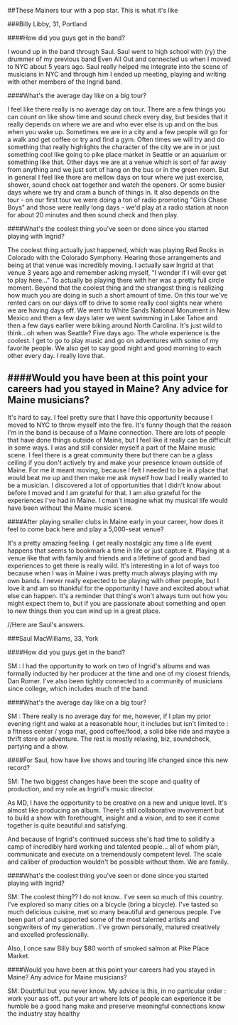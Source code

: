 ##These Mainers tour with a pop star. This is what it's like

###Billy Libby, 31, Portland

####How did you guys get in the band?

I wound up in the band through Saul. Saul went to high school with (ry) the drummer of my previous band Even All Out and connected us when I moved to NYC about 5 years ago. Saul really helped me integrate into the scene of musicians in NYC and through him I ended up meeting, playing and writing with other members of the Ingrid band.

####What's the average day like on a big tour?

I feel like there really is no average day on tour. There are a few things you can count on like show time and sound check every day, but besides that it really depends on where we are and who ever else is up and on the bus when you wake up. Sometimes we are in a city and a few people will go for a walk and get coffee or try and find a gym. Often times we will try and do something that really highlights the character of the city we are in or just something cool like going to pike place market in Seattle or an aquarium or something like that. Other days we are at a venue which is sort of far away from anything and we just sort of hang on the bus or in the green room. But in general I feel like there are mellow days on tour where we just exercise, shower, sound check eat together and watch the openers. Or some busier days where we try and cram a bunch of things in. It also depends on the tour - on our first tour we were doing a ton of radio promoting "Girls Chase Boys" and those were really long days - we'd play at a radio station at noon for about 20 minutes and then sound check and then play.

####What's the coolest thing you've seen or done since you started playing with Ingrid?

The coolest thing actually just happened, which was playing Red Rocks in Colorado with the Colorado Symphony. Hearing those arrangements and being at that venue was incredibly moving. I actually saw Ingrid at that venue 3 years ago and remember asking myself, "I wonder if I will ever get to play here..." To actually be playing there with her was a pretty full circle moment. Beyond that the coolest thing and the strangest thing is realizing how much you are doing in such a short amount of time. On this tour we've rented cars on our days off to drive to some really cool sights near where we are having days off. We went to White Sands National Monument in New Mexico and then a few days later we went swimming in Lake Tahoe and then a few days earlier were biking around North Carolina. It's just wild to think...oh when was Seattle? Five days ago. The whole experience is the coolest. I get to go to play music and go on adventures with some of my favorite people. We also get to say good night and good morning to each other every day. I really love that.

####Would you have been at this point your careers had you stayed in Maine? Any advice for Maine musicians?
-
It's hard to say. I feel pretty sure that I have this opportunity because I moved to NYC to throw myself into the fire. It's funny though that the reason I'm in the band is because of a Maine connection. There are lots of people that have done things outside of Maine, but I feel like it really can be difficult in some ways. I was and still consider myself a part of the Maine music scene. I feel there is a great community there but there can be a glass ceiling if you don't actively try and make your presence known outside of Maine. For me it meant moving, because I felt I needed to be in a place that would beat me up and then make me ask myself how bad I really wanted to be a musician. I discovered a lot of opportunities that I didn't know about before I moved and I am grateful for that. I am also grateful for the experiences I've had in Maine. I cman't imagine what my musical life would have been without the Maine music scene.

####After playing smaller clubs in Maine early in your career, how does it feel to come back here and play a 5,000-seat venue?

It's a pretty amazing feeling. I get really nostalgic any time a life event happens that seems to bookmark a time in life or just capture it. Playing at a venue like that with family and friends and a lifetime of good and bad experiences to get there is really wild. It's interesting in a lot of ways too because when I was in Maine i was pretty much always playing with my own bands. I never really expected to be playing with other people, but I love it and am so thankful for the opportunity I have and excited about what else can happen. It's a reminder that thing's won't always turn out how you might expect them to, but if you are passionate about something and open to new things then you can wind up in a great place.

//Here are Saul's answers.

###Saul MacWilliams, 33, York


####How did you guys get in the band?

SM : I had the opportunity to work on two of Ingrid's albums and was formally inducted by her producer at the time and one of my closest friends, Dan Romer. I've also been tightly connected to a community of musicians since college, which includes much of the band.

####What's the average day like on a big tour?

SM : There really is no average day for me, however, if I plan my prior evening right and wake at a reasonable hour, it includes but isn't limited to : a fitness center / yoga mat, good coffee/food, a solid bike ride and maybe a thrift store or adventure. The rest is mostly relaxing, biz, soundcheck, partying and a show.

####For Saul, how have live shows and touring life changed since this new record?

SM: The two biggest changes have been the scope and quality of production, and my role as Ingrid's music director.

As MD, I have the opportunity to be creative on a new and unique level. It's almost like producing an album. There's still collaborative involvement but to build a show with forethought, insight and a vision, and to see it come together is quite beautiful and satisfying.

And because of Ingrid's continued success she's had time to solidify a camp of incredibly hard working and talented people... all of whom plan, communicate and execute on a tremendously competent level. The scale and caliber of production wouldn't be possible without them. We are family.

####What's the coolest thing you've seen or done since you started playing with Ingrid?

SM: The coolest thing?? I do not know.. I've seen so much of this country. I've explored so many cities on a bicycle (bring a bicycle). I've tasted so much delicious cuisine, met so many beautiful and generous people. I've been part of and supported some of the most talented artists and songwriters of my generation.. I've grown personally, matured creatively and excelled professionally.

Also, I once saw Billy buy $80 worth of smoked salmon at Pike Place Market.

####Would you have been at this point your careers had you stayed in Maine? Any advice for Maine musicians?

SM: Doubtful but you never know. My advice is this, in no particular order :
work your ass off..
put your art where lots of people can experience it
be humble
be a good hang
make and preserve meaningful connections
know the industry
stay healthy
